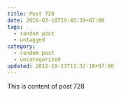 ```yaml
---
title: Post 728
date: 2016-03-18T19:45:39+07:00
tags:
  - random post
  - untagged
category:
  - random post
  - uncategorized
updated: 2012-10-13T13:32:18+07:00
---
```

This is content of post 728